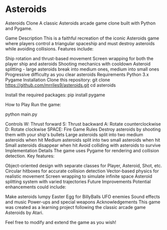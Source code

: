 # Asteroids
Asteroids Clone
A classic Asteroids arcade game clone built with Python and Pygame.

Game Description
This is a faithful recreation of the iconic Asteroids game where players control a triangular spaceship and must destroy asteroids while avoiding collisions. Features include:

Ship rotation and thrust-based movement
Screen wrapping for both the player ship and asteroids
Shooting mechanics with cooldown
Asteroid splitting - large asteroids break into medium ones, medium into small ones
Progressive difficulty as you clear asteroids
Requirements
Python 3.x
Pygame
Installation
Clone this repository:
git clone https://github.com/mrriles9/asteroids.git
cd asteroids

Install the required packages:
pip install pygame

How to Play
Run the game:

python main.py

Controls
W: Thrust forward
S: Thrust backward
A: Rotate counterclockwise
D: Rotate clockwise
SPACE: Fire
Game Rules
Destroy asteroids by shooting them with your ship's bullets
Large asteroids split into two medium asteroids when hit
Medium asteroids split into two small asteroids when hit
Small asteroids disappear when hit
Avoid colliding with asteroids to survive
Implementation Details
The game uses Pygame for rendering and collision detection. Key features:

Object-oriented design with separate classes for Player, Asteroid, Shot, etc.
Circular hitboxes for accurate collision detection
Vector-based physics for realistic movement
Screen wrapping to simulate infinite space
Asteroid splitting system with varied trajectories
Future Improvements
Potential enhancements could include:

Make asteroids lumpy
Easter Egg for BillyBalls
UFO enemies
Sound effects and music
Power-ups and special weapons
Acknowledgements
This game was created as a learning project following the classic arcade game Asteroids by Atari.

Feel free to modify and extend the game as you wish!
